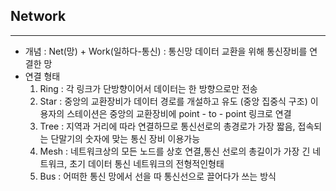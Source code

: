 ## Network
---------------
 - 개념 : Net(망) + Work(일하다-통신) : 통신망 데이터 교환을 위해 통신장비를 연결한 망
 - 연결 형태    
   1. Ring : 각 링크가 단방향이어서 데이터는 한 방향으로만 전송
   2. Star : 중앙의 교환장비가 데이터 경로를 개설하고 유도 (중앙 집중식 구조)
              이용자의 스테이션은 중앙의 교환장비에 point - to - point 링크로 연결
   3. Tree : 지역과 거리에 따라 연결하므로 통신선로의 총경로가  가장 짧음, 접속되는 단말기의 숫자에 맞는 통신 장비 이용가능
   4. Mesh : 네트워크상의 모든 노드를 상호 연결,통신 선로의 총길이가 가장 긴 네트워크, 초기 데이터 통신 네트워크의 전형적인형태
   5. Bus : 어떠한 통신 망에서 선을  따 통신선으로 끌어다가 쓰는 방식
   
